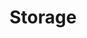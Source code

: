 ---
docType: "Chapter"
title: "Storage"
description: "Persistent storage solutions"
lectures: 2
courseTitle: "Storage"
themeColor: "#00B39F"
weight: 1
cardImage: ""
toc:
  [
    "learn",
    "practice"
  ]
---